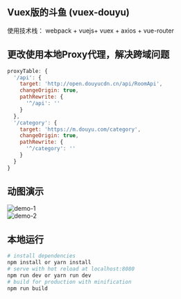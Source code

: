 ## Vuex版的斗鱼 (vuex-douyu)

使用技术栈： webpack + vuejs+ vuex + axios + vue-router	

## 更改使用本地Proxy代理，解决跨域问题

```js	
proxyTable: {	
  '/api': {	
    target: 'http://open.douyucdn.cn/api/RoomApi',	
    changeOrigin: true,	
    pathRewrite: {	
      '^/api': ''	
    }	
  },	
  '/category': {	
    target: 'https://m.douyu.com/category',	
    changeOrigin: true,	
    pathRewrite: {	
      '^/category': ''	
    }	
  }	
}	
```	

## 动图演示	
![demo-1](https://github.com/axhello/vuex-douyu/blob/master/screenshot/demo-1.gif)	
![demo-2](https://github.com/axhello/vuex-douyu/blob/master/screenshot/demo-2.gif)	

## 本地运行	

 ``` bash
# install dependencies
npm install or yarn install
# serve with hot reload at localhost:8080
npm run dev or yarn run dev
# build for production with minification
npm run build
```